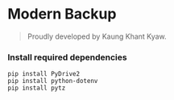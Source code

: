 # Modern Backup
> Proudly developed by Kaung Khant Kyaw.

### Install required dependencies

```shell
pip install PyDrive2
pip install python-dotenv
pip install pytz
```